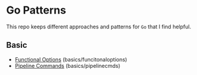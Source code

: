# Go Patterns

This repo keeps different approaches and patterns for `Go` that I find helpful.

## Basic

  - [Functional Options](./basics/funcitonaloptions) (basics/funcitonaloptions)
  - [Pipeline Commands](./basics/pipelinecmds) (basics/pipelinecmds)
